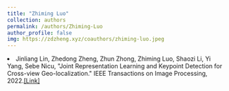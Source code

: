 ```yaml
---
title: "Zhiming Luo"
collection: authors
permalink: /authors/Zhiming-Luo
author_profile: false
img: https://zdzheng.xyz/coauthors/zhiming-luo.jpeg
---
```

 <li> Jinliang Lin,  Zhedong Zheng,  Zhun Zhong,  Zhiming Luo,  Shaozi Li,  Yi Yang,  Sebe Nicu, &quot;Joint Representation Learning and Keypoint Detection for Cross-view Geo-localization.&quot; IEEE Transactions on Image Processing, 2022.<a href='https://zdzheng.xyz/publication/Joint-Re2022'>[Link]</a> </li>